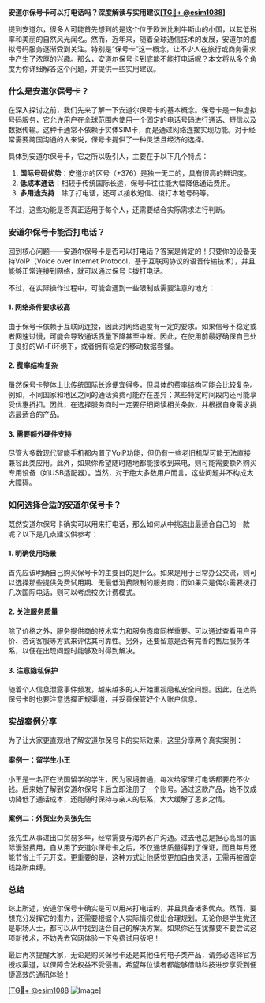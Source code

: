 **安道尔保号卡可以打电话吗？深度解读与实用建议[[TG💪+ @esim1088](https://t.me/s/esim1088)]**

提到安道尔，很多人可能首先想到的是这个位于欧洲比利牛斯山的小国，以其低税率和美丽的自然风光闻名。然而，近年来，随着全球通信技术的发展，安道尔的虚拟号码服务逐渐受到关注。特别是“保号卡”这一概念，让不少人在旅行或商务需求中产生了浓厚的兴趣。那么，安道尔保号卡到底能不能打电话呢？本文将从多个角度为你详细解答这个问题，并提供一些实用建议。

### 什么是安道尔保号卡？

在深入探讨之前，我们先来了解一下安道尔保号卡的基本概念。保号卡是一种虚拟号码服务，它允许用户在全球范围内使用一个固定的电话号码进行通话、短信以及数据传输。这种卡通常不依赖于实体SIM卡，而是通过网络连接实现功能。对于经常需要跨国沟通的人来说，保号卡提供了一种灵活且经济的选择。

具体到安道尔保号卡，它之所以吸引人，主要在于以下几个特点：
1. **国际号码优势**：安道尔的区号（+376）是独一无二的，具有很高的辨识度。
2. **低成本通话**：相较于传统国际长途，保号卡往往能大幅降低通话费用。
3. **多用途支持**：除了打电话，还可以接收短信、拨打本地号码等。

不过，这些功能是否真正适用于每个人，还需要结合实际需求进行判断。

### 安道尔保号卡能否打电话？

回到核心问题——安道尔保号卡是否可以打电话？答案是肯定的！只要你的设备支持VoIP（Voice over Internet Protocol，基于互联网协议的语音传输技术），并且能够正常连接到网络，就可以通过保号卡拨打电话。

不过，在实际操作过程中，可能会遇到一些限制或需要注意的地方：

#### 1. 网络条件要求较高
由于保号卡依赖于互联网连接，因此对网络速度有一定的要求。如果信号不稳定或者网速过慢，可能会导致通话质量下降甚至中断。因此，在使用前最好确保自己处于良好的Wi-Fi环境下，或者拥有稳定的移动数据套餐。

#### 2. 费率结构复杂
虽然保号卡整体上比传统国际长途便宜得多，但具体的费率结构可能会比较复杂。例如，不同国家和地区之间的通话资费可能存在差异；某些特定时间段内还可能享受优惠折扣。因此，在选择服务商时一定要仔细阅读相关条款，并根据自身需求挑选最适合的产品。

#### 3. 需要额外硬件支持
尽管大多数现代智能手机都内置了VoIP功能，但仍有一些老旧机型可能无法直接兼容此类应用。此外，如果你希望随时随地都能接收到来电，则可能需要额外购买专用设备（如USB适配器）。当然，对于绝大多数用户而言，这些问题并不构成太大障碍。

### 如何选择合适的安道尔保号卡？

既然安道尔保号卡确实可以用来打电话，那么如何从中挑选出最适合自己的一款呢？以下是几点建议供参考：

#### 1. 明确使用场景
首先应该明确自己购买保号卡的主要目的是什么。如果是用于日常办公交流，则可以选择那些提供免费试用期、无最低消费限制的服务商；而如果只是偶尔需要拨打几次国际电话，则可以考虑按次计费模式。

#### 2. 关注服务质量
除了价格之外，服务提供商的技术实力和服务态度同样重要。可以通过查看用户评价、咨询客服等方式来评估其可靠性。另外，还要留意是否有完善的售后服务体系，以便在出现问题时能够及时得到解决。

#### 3. 注意隐私保护
随着个人信息泄露事件频发，越来越多的人开始重视隐私安全问题。因此，在选购保号卡时也要注意选择正规渠道，并妥善保管好个人账户信息。

### 实战案例分享

为了让大家更直观地了解安道尔保号卡的实际效果，这里分享两个真实案例：

#### 案例一：留学生小王
小王是一名正在法国留学的学生，因为家境普通，每次给家里打电话都要花不少钱。后来她了解到安道尔保号卡后立即注册了一个账号。通过这款产品，她不仅成功降低了通话成本，还能随时保持与亲人的联系，大大缓解了思乡之情。

#### 案例二：外贸业务员张先生
张先生从事进出口贸易多年，经常需要与海外客户沟通。过去他总是担心高昂的国际漫游费用，自从用了安道尔保号卡之后，不仅通话质量得到了保证，而且每月还能节省上千元开支。更重要的是，这种方式让他感觉更加自由灵活，无需再被固定线路所束缚。

### 总结

综上所述，安道尔保号卡确实是可以用来打电话的，并且具备诸多优点。然而，要想充分发挥它的潜力，还需要根据个人实际情况做出合理规划。无论你是学生党还是职场人士，都可以从中找到适合自己的解决方案。如果你还在犹豫要不要尝试这项新技术，不妨先去官网体验一下免费试用版吧！

最后再次提醒大家，无论是购买保号卡还是其他任何电子类产品，请务必选择官方授权渠道，以保障合法权益不受侵害。希望每位读者都能够借助科技进步享受到便捷高效的通讯体验！

[[TG💪+ @esim1088](https://t.me/s/esim1088) ![Image](https://i.postimg.cc/4NQfJmqS/Snipaste-2025-05-13-00-14-12.png)]